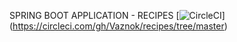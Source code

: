 SPRING BOOT APPLICATION - RECIPES
[![CircleCI](https://circleci.com/gh/Vaznok/recipes/tree/master.svg?style=svg)]
(https://circleci.com/gh/Vaznok/recipes/tree/master)
